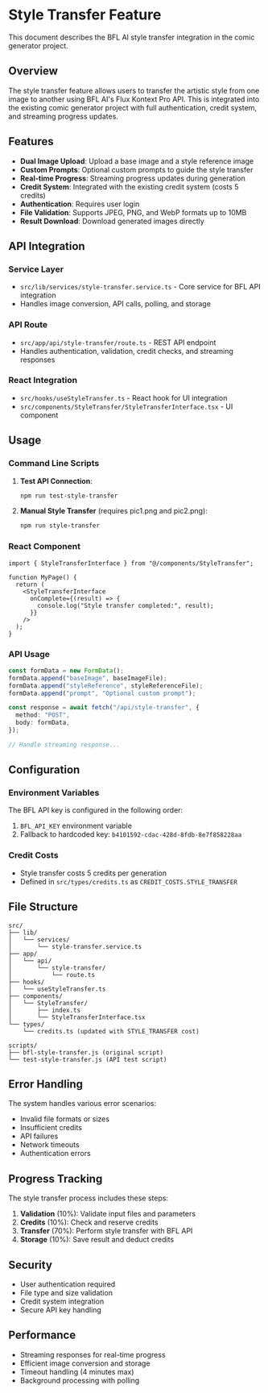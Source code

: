 # Style Transfer Feature

This document describes the BFL AI style transfer integration in the comic generator project.

## Overview

The style transfer feature allows users to transfer the artistic style from one image to another using BFL AI's Flux Kontext Pro API. This is integrated into the existing comic generator project with full authentication, credit system, and streaming progress updates.

## Features

- **Dual Image Upload**: Upload a base image and a style reference image
- **Custom Prompts**: Optional custom prompts to guide the style transfer
- **Real-time Progress**: Streaming progress updates during generation
- **Credit System**: Integrated with the existing credit system (costs 5 credits)
- **Authentication**: Requires user login
- **File Validation**: Supports JPEG, PNG, and WebP formats up to 10MB
- **Result Download**: Download generated images directly

## API Integration

### Service Layer
- `src/lib/services/style-transfer.service.ts` - Core service for BFL API integration
- Handles image conversion, API calls, polling, and storage

### API Route
- `src/app/api/style-transfer/route.ts` - REST API endpoint
- Handles authentication, validation, credit checks, and streaming responses

### React Integration
- `src/hooks/useStyleTransfer.ts` - React hook for UI integration
- `src/components/StyleTransfer/StyleTransferInterface.tsx` - UI component

## Usage

### Command Line Scripts

1. **Test API Connection**:
   ```bash
   npm run test-style-transfer
   ```

2. **Manual Style Transfer** (requires pic1.png and pic2.png):
   ```bash
   npm run style-transfer
   ```

### React Component

```tsx
import { StyleTransferInterface } from "@/components/StyleTransfer";

function MyPage() {
  return (
    <StyleTransferInterface 
      onComplete={(result) => {
        console.log("Style transfer completed:", result);
      }}
    />
  );
}
```

### API Usage

```typescript
const formData = new FormData();
formData.append("baseImage", baseImageFile);
formData.append("styleReference", styleReferenceFile);
formData.append("prompt", "Optional custom prompt");

const response = await fetch("/api/style-transfer", {
  method: "POST",
  body: formData,
});

// Handle streaming response...
```

## Configuration

### Environment Variables

The BFL API key is configured in the following order:
1. `BFL_API_KEY` environment variable
2. Fallback to hardcoded key: `b4101592-cdac-428d-8fdb-8e7f858228aa`

### Credit Costs

- Style transfer costs 5 credits per generation
- Defined in `src/types/credits.ts` as `CREDIT_COSTS.STYLE_TRANSFER`

## File Structure

```
src/
├── lib/
│   └── services/
│       └── style-transfer.service.ts
├── app/
│   └── api/
│       └── style-transfer/
│           └── route.ts
├── hooks/
│   └── useStyleTransfer.ts
├── components/
│   └── StyleTransfer/
│       ├── index.ts
│       └── StyleTransferInterface.tsx
└── types/
    └── credits.ts (updated with STYLE_TRANSFER cost)

scripts/
├── bfl-style-transfer.js (original script)
└── test-style-transfer.js (API test script)
```

## Error Handling

The system handles various error scenarios:
- Invalid file formats or sizes
- Insufficient credits
- API failures
- Network timeouts
- Authentication errors

## Progress Tracking

The style transfer process includes these steps:
1. **Validation** (10%): Validate input files and parameters
2. **Credits** (10%): Check and reserve credits
3. **Transfer** (70%): Perform style transfer with BFL API
4. **Storage** (10%): Save result and deduct credits

## Security

- User authentication required
- File type and size validation
- Credit system integration
- Secure API key handling

## Performance

- Streaming responses for real-time progress
- Efficient image conversion and storage
- Timeout handling (4 minutes max)
- Background processing with polling
